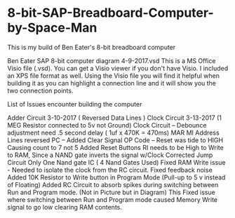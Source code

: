 # 8-bit-SAP-Breadboard-Computer-by-Space-Man

This is my build of Ben Eater's 8-bit breadboard computer

Ben Eater SAP 8-bit computer diagram 4-9-2017.vsd This is a MS Office Visio file (.vsd). You can get a Visio viewer if you don't have Visio. I included an XPS file format as well. Using the Visio file you will find it helpful when building it as you can highlight a connection line and it will show you the two connection points.

List of Issues encounter building the computer

Adder Circuit 3-10-2017 ( Reversed Data Lines ) Clock Circuit 3-13-2017 (1 MEG Resistor connected to 5v not Ground) Clock Circuit – Debounce adjustment need .5 second delay ( 1uf x 470K = 470ms) MAR MI Address Lines reversed PC – Added Clear Signal OP Code – Reset was tide to HIGH Causing count to 7 not 5 Added Reset Buttons RI needs to be High to Write to RAM, Since a NAND gate inverts the signal w/Clock Corrected Jump Circuit Only One Nand gate IC ( 4 Nand Gates Used) Fixed RAM Write issue - Needed to isolate the clock from the RC circuit. Fixed feedback noise Added 10K Resistor to Write button in Program Mode (Pull-up to 5 v instead of Floating)
Added RC Circuit to absorb spikes during switching between Run and Program mode. (Not in Picture but in Diagram) This Fixed issue where switching between Run and Program mode caused Memory Write signal to go low clearing RAM contents.

